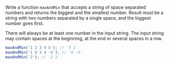 Write a function `maxAndMin` that accepts a string of space separated numbers and returns the biggest and the smallest number. Result must be a string with two numbers separated by a single space, and the biggest number goes first.

There will always be at least one number in the input string. The input string may contain spaces at the beginning, at the end or several spaces in a row.

```javascript
maxAndMin('1 2 3 4 5'); // '5 1'
maxAndMin('1 9 3 4 -5'); // '9 -5'
maxAndMin('2'); // '2 2'
```
